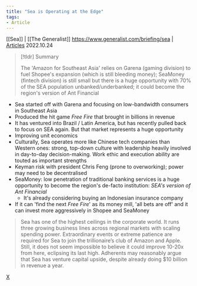 ```yaml
---
title: "Sea is Operating at the Edge"
tags:
- Article
---
```

[[Sea]] | [[The Generalist]] https://www.generalist.com/briefing/sea | [Articles](notes/Articles.md) 2022.10.24 

> [!tldr] Summary
> 
>  The 'Amazon for Southeast Asia' relies on Garena (gaming division) to fuel Shopee's expansion (which is still bleeding money); SeaMoney (fintech division) is still small but there is a huge opportunity with 70% of the SEA population unbanked/underbanked; it could become the region's version of Ant Financial 


- Sea started off with Garena and focusing on low-bandwidth consumers in Southeast Asia 
- Produced the hit game *Free Fire* that brought in billions in revenue 
- It has ventured into Brazil / Latin America, but has recently pulled back to focus on SEA again. But that market represents a huge opportunity 
- Improving unit economics 
- Culturally, Sea operates more like Chinese tech companies than Western ones: strong, top-down culture with leadership heavily involved in day-to-day decision-making. Work ethic and execution ability are touted as important strengths 
- Keyman risk with president Chris Feng (prone to overworking); power may need to be decentralised 
- SeaMoney: low penetration of traditional banking services is a huge opportunity to become the region's de-facto institution: *SEA's version of Ant Financial*
	- It's already considering buying an Indonesian insurance company 
- If it can 'find the next *Free Fire*' as its money mill, 'all bets are off' and it can invest more aggressively in Shopee and SeaMoney 

> Sea has one of the highest ceilings in the corporate world. It runs three growing business lines across regional markets with scaling spending power. Extraordinary events or extreme patience are required for Sea to join the trillionaire’s club of Amazon and Apple. Still, it does not seem impossible to believe it could improve 10-20x from here, eclipsing its last high. Adherents may reasonably argue that Sea has venture capital upside, despite already doing $10 billion in revenue a year.




[X](private/AA_Sea%20is%20Operating%20at%20the%20Edge.md)
